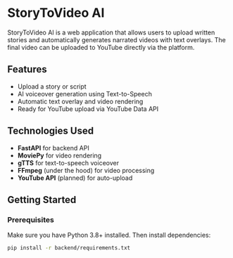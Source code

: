 # StoryToVideo AI

StoryToVideo AI is a web application that allows users to upload written stories and automatically generates narrated videos with text overlays. The final video can be uploaded to YouTube directly via the platform.

## Features

- Upload a story or script
- AI voiceover generation using Text-to-Speech
- Automatic text overlay and video rendering
- Ready for YouTube upload via YouTube Data API

## Technologies Used

- **FastAPI** for backend API
- **MoviePy** for video rendering
- **gTTS** for text-to-speech voiceover
- **FFmpeg** (under the hood) for video processing
- **YouTube API** (planned) for auto-upload

## Getting Started

### Prerequisites

Make sure you have Python 3.8+ installed. Then install dependencies:

```bash
pip install -r backend/requirements.txt
